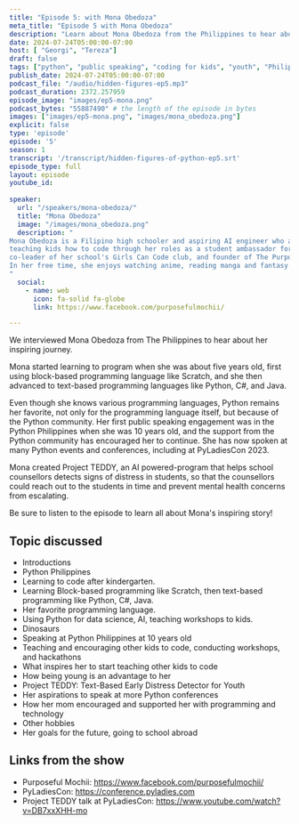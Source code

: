 ```yaml
---
title: "Episode 5: with Mona Obedoza"
meta_title: "Episode 5 with Mona Obedoza"
description: "Learn about Mona Obedoza from the Philippines to hear about her journey in technology. She started learning to code at five years old, and now she is teaching other kids to code."
date: 2024-07-24T05:00:00-07:00
host: [ "Georgi", "Tereza"]
draft: false
tags: ["python", "public speaking", "coding for kids", "youth", "Philippines"]
publish_date: 2024-07-24T05:00:00-07:00
podcast_file: "/audio/hidden-figures-ep5.mp3"
podcast_duration: 2372.257959
episode_image: "images/ep5-mona.png"
podcast_bytes: "55887490" # the length of the episode in bytes
images: ["images/ep5-mona.png", "images/mona_obedoza.png"]
explicit: false 
type: 'episode'
episode: '5'
season: 1
transcript: '/transcript/hidden-figures-of-python-ep5.srt'
episode_type: full
layout: episode
youtube_id: 
  
speaker:
  url: "/speakers/mona-obedoza/"
  title: "Mona Obedoza"
  image: "/images/mona_obedoza.png"
  description: "
Mona Obedoza is a Filipino high schooler and aspiring AI engineer who advocates
teaching kids how to code through her roles as a student ambassador for Women in AI PH,
co-leader of her school's Girls Can Code club, and founder of The Purposeful Mochii.
In her free time, she enjoys watching anime, reading manga and fantasy novels, and baking cookies.
"
  social:
    - name: web
      icon: fa-solid fa-globe
      link: https://www.facebook.com/purposefulmochii/

---
```


We interviewed Mona Obedoza from The Philippines to hear about her inspiring journey.

Mona started learning to program when she was about five years old, first using block-based programming
language like Scratch, and she then advanced to text-based programming languages like Python, C#, and Java.

Even though she knows various programming languages, Python remains her favorite, not only for the programming
language itself, but because of the Python community. Her first public speaking engagement was in the Python
Philippines when she was 10 years old, and the support from the Python community has encouraged her to continue.
She has now spoken at many Python events and conferences, including at PyLadiesCon 2023.

Mona created Project TEDDY, an AI powered-program
that helps school counsellors detects signs of distress in students, so that the counsellors could reach
out to the students in time and prevent mental health concerns from escalating.

Be sure to listen to the episode to learn all about Mona's inspiring story!

## Topic discussed

- Introductions
- Python Philippines
- Learning to code after kindergarten.
- Learning Block-based programming like Scratch, then text-based programming like Python, C#, Java.
- Her favorite programming language.
- Using Python for data science, AI, teaching workshops to kids.
- Dinosaurs
- Speaking at Python Philippines at 10 years old
- Teaching and encouraging other kids to code, conducting workshops, and hackathons
- What inspires her to start teaching other kids to code
- How being young is an advantage to her
- Project TEDDY: Text-Based Early Distress Detector for Youth
- Her aspirations to speak at more Python conferences
- How her mom encouraged and supported her with programming and technology
- Other hobbies
- Her goals for the future, going to school abroad

## Links from the show

- Purposeful Mochii: https://www.facebook.com/purposefulmochii/
- PyLadiesCon: https://conference.pyladies.com
- Project TEDDY talk at PyLadiesCon: https://www.youtube.com/watch?v=DB7xxXHH-mo


